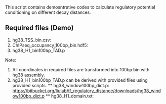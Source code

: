 This script contains demosntrative codes to calculate regulatory potential conditioning on different decay distances.

## Required files (Demo)
1. hg38_TSS_bin.csv: 
2. ChIPseq_occupancy_100bp_bin.hdf5:
3. hg38_H1_bin100bp_TAD.p

Note: 
1. All coordinates in required files are transformed into 100bp bin with hg38 assembly. 
2. hg38_H1_bin100bp_TAD.p can be derived with provided files using provided scripts.
	** hg38_window100bp_dict.p: https://bitbucket.org/liulab/tf_regulatory_distance/downloads/hg38_window100bp_dict.p
	** hg38_H1_domain.txt: 